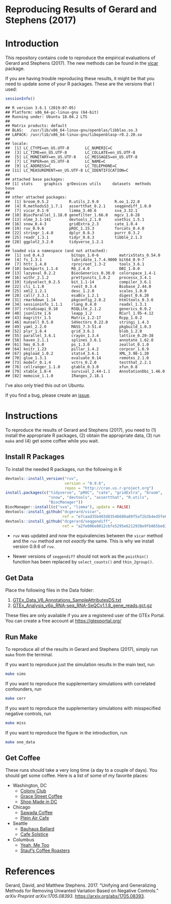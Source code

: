 Reproducing Results of Gerard and Stephens (2017)
================

# Introduction

This repository contains code to reproduce the empirical evaluations of
Gerard and Stephens (2017). The new methods can be found in the
[vicar](https://github.com/dcgerard/vicar) package.

If you are having trouble reproducing these results, it might be that
you need to update some of your R packages. These are the versions that
I used:

``` r
sessionInfo()
```

    ## R version 3.6.1 (2019-07-05)
    ## Platform: x86_64-pc-linux-gnu (64-bit)
    ## Running under: Ubuntu 18.04.2 LTS
    ## 
    ## Matrix products: default
    ## BLAS:   /usr/lib/x86_64-linux-gnu/openblas/libblas.so.3
    ## LAPACK: /usr/lib/x86_64-linux-gnu/libopenblasp-r0.2.20.so
    ## 
    ## locale:
    ##  [1] LC_CTYPE=en_US.UTF-8       LC_NUMERIC=C              
    ##  [3] LC_TIME=en_US.UTF-8        LC_COLLATE=en_US.UTF-8    
    ##  [5] LC_MONETARY=en_US.UTF-8    LC_MESSAGES=en_US.UTF-8   
    ##  [7] LC_PAPER=en_US.UTF-8       LC_NAME=C                 
    ##  [9] LC_ADDRESS=C               LC_TELEPHONE=C            
    ## [11] LC_MEASUREMENT=en_US.UTF-8 LC_IDENTIFICATION=C       
    ## 
    ## attached base packages:
    ## [1] stats     graphics  grDevices utils     datasets  methods   base     
    ## 
    ## other attached packages:
    ##  [1] broom_0.5.2         R.utils_2.9.0       R.oo_1.22.0        
    ##  [4] R.methodsS3_1.7.1   assertthat_0.2.1    seqgendiff_1.0.0   
    ##  [7] vicar_0.1-9         limma_3.40.6        sva_3.32.1         
    ## [10] BiocParallel_1.18.0 genefilter_1.66.0   mgcv_1.8-28        
    ## [13] nlme_3.1-141        devtools_2.1.0      usethis_1.5.1      
    ## [16] snow_0.4-3          gridExtra_2.3       cate_1.0.4         
    ## [19] ruv_0.9.6           pROC_1.15.3         forcats_0.4.0      
    ## [22] stringr_1.4.0       dplyr_0.8.3         purrr_0.3.2        
    ## [25] readr_1.3.1         tidyr_0.8.3         tibble_2.1.3       
    ## [28] ggplot2_3.2.0       tidyverse_1.2.1    
    ## 
    ## loaded via a namespace (and not attached):
    ##  [1] svd_0.4.3            bitops_1.0-6         matrixStats_0.54.0  
    ##  [4] fs_1.3.1             lubridate_1.7.4.9000 bit64_0.9-7         
    ##  [7] httr_1.4.0           rprojroot_1.3-2      tools_3.6.1         
    ## [10] backports_1.1.4      R6_2.4.0             DBI_1.0.0           
    ## [13] lazyeval_0.2.2       BiocGenerics_0.30.0  colorspace_1.4-1    
    ## [16] withr_2.1.2          prettyunits_1.0.2    processx_3.4.1      
    ## [19] tidyselect_0.2.5     bit_1.1-14           compiler_3.6.1      
    ## [22] cli_1.1.0            rvest_0.3.4          Biobase_2.44.0      
    ## [25] xml2_1.2.1           desc_1.2.0           scales_1.0.0        
    ## [28] callr_3.3.1          esaBcv_1.2.1         digest_0.6.20       
    ## [31] rmarkdown_1.14       pkgconfig_2.0.2      htmltools_0.3.6     
    ## [34] sessioninfo_1.1.1    rlang_0.4.0          readxl_1.3.1        
    ## [37] rstudioapi_0.10      RSQLite_2.1.2        generics_0.0.2      
    ## [40] jsonlite_1.6         leapp_1.2            RCurl_1.95-4.12     
    ## [43] magrittr_1.5         Matrix_1.2-17        Rcpp_1.0.2          
    ## [46] munsell_0.5.0        S4Vectors_0.22.0     stringi_1.4.3       
    ## [49] yaml_2.2.0           MASS_7.3-51.4        pkgbuild_1.0.3      
    ## [52] plyr_1.8.4           grid_3.6.1           blob_1.2.0          
    ## [55] parallel_3.6.1       crayon_1.3.4         lattice_0.20-38     
    ## [58] haven_2.1.1          splines_3.6.1        annotate_1.62.0     
    ## [61] hms_0.5.0            ps_1.3.0             zeallot_0.1.0       
    ## [64] knitr_1.23           pillar_1.4.2         corpcor_1.6.9       
    ## [67] pkgload_1.0.2        stats4_3.6.1         XML_3.98-1.20       
    ## [70] glue_1.3.1           evaluate_0.14        remotes_2.1.0       
    ## [73] modelr_0.1.4         vctrs_0.2.0          testthat_2.2.1      
    ## [76] cellranger_1.1.0     gtable_0.3.0         xfun_0.8            
    ## [79] xtable_1.8-4         survival_2.44-1.1    AnnotationDbi_1.46.0
    ## [82] memoise_1.1.0        IRanges_2.18.1

I’ve also only tried this out on Ubuntu.

If you find a bug, please create an
[issue](https://github.com/dcgerard/ruvb_sims/issues).

# Instructions

To reproduce the results of Gerard and Stephens (2017), you need to (1)
install the appropriate R packages, (2) obtain the appropriate data, (3)
run `make` and (4) get some coffee while you wait.

## Install R Packages

To install the needed R packages, run the following in R

``` r
devtools::install_version("ruv", 
                          version = "0.9.6", 
                          repos = "http://cran.us.r-project.org")
install.packages(c("tidyverse", "pROC", "cate", "gridExtra", "broom",
                   "snow", "devtools", "assertthat", "R.utils",
                   "BiocManager"))
BiocManager::install(c("sva", "limma"), update = FALSE)
devtools::install_github("dcgerard/vicar",
                         ref = "e7caad35b403d83546680a89f5af2b3b4ed5fe6a")
devtools::install_github("dcgerard/seqgendiff",
                         ref = "a2fe006e8012cbfe5295e6212938e9fb865be63b")
```

  - `ruv` was updated and now the equivalencies between the `vicar`
    method and the `ruv` method are not *exactly* the same. This is why
    we install version 0.9.6 of `ruv`.

  - Newer versions of `seqgendiff` should not work as the `poisthin()`
    function has been replaced by `select_counts()` and `thin_2group()`.

## Get Data

Place the following files in the Data
    folder:

1.  [GTEx\_Data\_V6\_Annotations\_SampleAttributesDS.txt](http://www.gtexportal.org/home/datasets#filesetFilesDiv21)
2.  [GTEx\_Analysis\_v6p\_RNA-seq\_RNA-SeQCv1.1.8\_gene\_reads.gct.gz](http://www.gtexportal.org/home/datasets#filesetFilesDiv11)

These files are only available if you are a registered user of the GTEx
Portal. You can create a free account at <https://gtexportal.org/>

## Run Make

To reproduce all of the results in Gerard and Stephens (2017), simply
run `make` from the terminal.

If you want to reproduce just the simulation results in the main text,
run

``` bash
make sims
```

If you want to reproduce the supplementary simulations with correlated
confounders, run

``` bash
make corr
```

If you want to reproduce the supplementary simulations with misspecified
negative controls, run

``` bash
make miss
```

If you want to reproduce the figure in the introduction, run

``` bash
make one_data
```

## Get Coffee

These runs should take a very long time (a day to a couple of days). You
should get some coffee. Here is a list of some of my favorite places:

  - Washington, DC
      - [Colony Club](https://www.yelp.com/biz/colony-club-washington)
      - [Grace Street
        Coffee](https://www.yelp.com/biz/grace-street-coffee-georgetown)
      - [Shop Made in
        DC](https://www.yelp.com/biz/shop-made-in-dc-washington)
  - Chicago
      - [Sawada Coffee](https://www.yelp.com/biz/sawada-coffee-chicago)
      - [Plein Air
        Cafe](https://www.yelp.com/biz/plein-air-cafe-and-eatery-chicago-2)
  - Seattle
      - [Bauhaus
        Ballard](https://www.yelp.com/biz/bauhaus-ballard-seattle)
      - [Cafe Solstice](https://www.yelp.com/biz/cafe-solstice-seattle)
  - Columbus
      - [Yeah, Me Too](https://www.yelp.com/biz/yeah-me-too-columbus)
      - [Stauf’s Coffee
        Roasters](https://www.yelp.com/biz/staufs-coffee-roasters-columbus-2)

# References

<div id="refs" class="references">

<div id="ref-gerard2017unifying">

Gerard, David, and Matthew Stephens. 2017. “Unifying and Generalizing
Methods for Removing Unwanted Variation Based on Negative Controls.”
*arXiv Preprint arXiv:1705.08393*. <https://arxiv.org/abs/1705.08393>.

</div>

</div>
